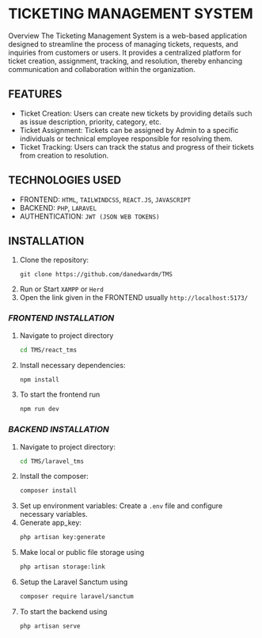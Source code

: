 # TICKETING MANAGEMENT SYSTEM

Overview
The Ticketing Management System is a web-based application designed to streamline the process of managing tickets, requests, and inquiries from customers or users. It provides a centralized platform for ticket creation, assignment, tracking, and resolution, thereby enhancing communication and collaboration within the organization.

## FEATURES
- Ticket Creation: Users can create new tickets by providing details such as issue description, priority, category, etc.
- Ticket Assignment: Tickets can be assigned by Admin to a specific individuals or technical employee responsible for resolving them.
- Ticket Tracking: Users can track the status and progress of their tickets from creation to resolution.

## TECHNOLOGIES USED
- FRONTEND: `HTML`, `TAILWINDCSS`, `REACT.JS`, `JAVASCRIPT`
- BACKEND: `PHP`, `LARAVEL`
- AUTHENTICATION: `JWT (JSON WEB TOKENS)`

## INSTALLATION
1. Clone the repository:
   ```git
   git clone https://github.com/danedwardm/TMS
   ```
2. Run or Start `XAMPP` or `Herd`
3. Open the link given in the FRONTEND usually `http://localhost:5173/`

### ***FRONTEND INSTALLATION*** 
   1. Navigate to project directory
      ```bash
      cd TMS/react_tms
      ```
   2. Install necessary dependencies:
      ```bash
      npm install
      ```
   3. To start the frontend run
      ```bash
      npm run dev
      ```
### ***BACKEND INSTALLATION***
   1. Navigate to project directory:
      ```bash
      cd TMS/laravel_tms
      ```
   2. Install the composer:
      ```bash
      composer install
      ```
   3. Set up environment variables: Create a `.env` file and configure necessary variables.
   4. Generate app_key:
      ```bash
      php artisan key:generate
      ```
   5. Make local or public file storage using
      ```bash
      php artisan storage:link
      ```
   6. Setup the Laravel Sanctum using
      ```bash
      composer require laravel/sanctum
      ```
   7. To start the backend  using
      ```bash
      php artisan serve
      ```
